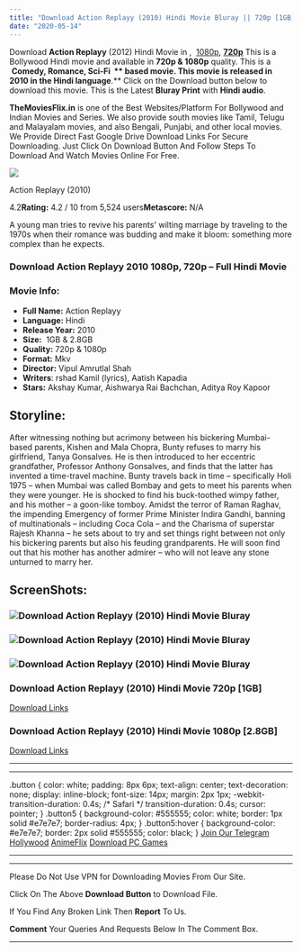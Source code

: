 ```yaml
---
title: "Download Action Replayy (2010) Hindi Movie Bluray || 720p [1GB] || 1080p [2.8GB]"
date: "2020-05-14"
---
```


Download **Action Replayy** (2012) Hindi Movie in ,  [1080p](https://1moviesflix.com/1080p-movies/), [**720p**](https://1moviesflix.com/720p-movies/) This is a Bollywood Hindi movie and available in **720p & 1080p** quality. This is a  **Comedy, Romance, Sci-Fi  ** based movie. This movie is released in **2010** in the Hindi language**.** Click on the Download button below to download this movie. This is the Latest **Bluray Print** with **Hindi audio**.

**TheMoviesFlix.in** is one of the Best Websites/Platform For Bollywood and Indian Movies and Series. We also provide south movies like Tamil, Telugu and Malayalam movies, and also Bengali, Punjabi, and other local movies. We Provide Direct Fast Google Drive Download Links For Secure Downloading. Just Click On Download Button And Follow Steps To Download And Watch Movies Online For Free.

[![](https://m.media-amazon.com/images/M/MV5BMTMyMDc1MDIwMl5BMl5BanBnXkFtZTcwNDUyMDgwNA@@._V1_SX300.jpg)](https://www.imdb.com/title/tt1396208/ "Action Replayy")

Action Replayy (2010)

4.2**Rating:** 4.2 / 10 from 5,524 users**Metascore:** N/A

A young man tries to revive his parents' wilting marriage by traveling to the 1970s when their romance was budding and make it bloom: something more complex than he expects.

### Download Action Replayy 2010 1080p, 720p – Full Hindi Movie

### Movie Info:

- **Full Name:** Action Replayy
- **Language:** Hindi
- **Release Year:** 2010
- **Size:**  1GB & 2.8GB
- **Quality:** 720p & 1080p
- **Format:** Mkv
- **Director:** Vipul Amrutlal Shah
- **Writers**: rshad Kamil (lyrics), Aatish Kapadia
- **Stars:** Akshay Kumar, Aishwarya Rai Bachchan, Aditya Roy Kapoor

## Storyline:

After witnessing nothing but acrimony between his bickering Mumbai-based parents, Kishen and Mala Chopra, Bunty refuses to marry his girlfriend, Tanya Gonsalves. He is then introduced to her eccentric grandfather, Professor Anthony Gonsalves, and finds that the latter has invented a time-travel machine. Bunty travels back in time – specifically Holi 1975 – when Mumbai was called Bombay and gets to meet his parents when they were younger. He is shocked to find his buck-toothed wimpy father, and his mother – a goon-like tomboy. Amidst the terror of Raman Raghav, the impending Emergency of former Prime Minister Indira Gandhi, banning of multinationals – including Coca Cola – and the Charisma of superstar Rajesh Khanna – he sets about to try and set things right between not only his bickering parents but also his feuding grandparents. He will soon find out that his mother has another admirer – who will not leave any stone unturned to marry her.

## ScreenShots:

### ![Download Action Replayy (2010) Hindi Movie Bluray](https://m.media-amazon.com/images/M/MV5BMTkwMDQ5NTQzNV5BMl5BanBnXkFtZTcwMDQzMDgwNA@@._V1_QL50_.jpg)

### ![Download Action Replayy (2010) Hindi Movie Bluray](https://m.media-amazon.com/images/M/MV5BMjI1OTAxNjk4NF5BMl5BanBnXkFtZTcwOTMzMDgwNA@@._V1_QL50_.jpg)

### ![Download Action Replayy (2010) Hindi Movie Bluray](https://m.media-amazon.com/images/M/MV5BMTAxNjU0MjM2NjNeQTJeQWpwZ15BbWU3MDM0MzA4MDQ@._V1_QL50_.jpg)

### Download Action Replayy (2010) Hindi Movie 720p \[1GB\]

[Download Links](https://1moviesflix.com?a270777880=V1h1R1AxQ3M3NHI0d2F2NUpmNzFMKzVieTV2clcyemVUNzZ0UklwUGdxQWpJTXh3SFUweiswTk1QS3N0dGhGcHVjWU9YaVhjekxlS3d0Y0JkL0tBQjVkWU5peFVyWGxGZ1k0cEd1RzhWU0E9)

### Download Action Replayy (2010) Hindi Movie 1080p \[2.8GB\] 

[Download Links](https://1moviesflix.com?a270777880=V1h1R1AxQ3M3NHI0d2F2NUpmNzFMKzVieTV2clcyemVUNzZ0UklwUGdxQWpJTXh3SFUweiswTk1QS3N0dGhGcEU3eEt0TmxQcXpWR09CNDY4Y1ArMTQzb3RzZUtvTlJKR3BwSDVMMUU1cWs9)

* * *

* * *

.button { color: white; padding: 8px 6px; text-align: center; text-decoration: none; display: inline-block; font-size: 14px; margin: 2px 1px; -webkit-transition-duration: 0.4s; /\* Safari \*/ transition-duration: 0.4s; cursor: pointer; } .button5 { background-color: #555555; color: white; border: 1px solid #e7e7e7; border-radius: 4px; } .button5:hover { background-color: #e7e7e7; border: 2px solid #555555; color: black; } [Join Our Telegram](http://gdrivepro.xyz/join.php) [Hollywood](https://moviesverse.com/) [AnimeFlix](https://animeflix.in/) [Download PC Games](https://gamesflix.net/)  

* * *

* * *

  

Please Do Not Use VPN for Downloading Movies From Our Site.

Click On The Above **Download Button** to Download File.

If You Find Any Broken Link Then **Report** To Us.

**Comment** Your Queries And Requests Below In The Comment Box.

* * *
